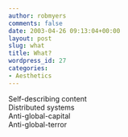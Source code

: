 ```yaml
---
author: robmyers
comments: false
date: 2003-04-26 09:13:04+00:00
layout: post
slug: what
title: What?
wordpress_id: 27
categories:
- Aesthetics
---
```


Self-describing content  
Distributed systems  
Anti-global-capital  
Anti-global-terror

  


